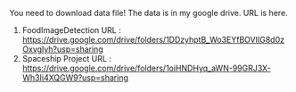 You need to download data file! The data is in my google drive. URL is here.<br>
1. FoodImageDetection URL : https://drive.google.com/drive/folders/1DDzyhptB_Wo3EYfBOVIIG8d0zOxvgIyh?usp=sharing<br>
2. Spaceship Project URL : https://drive.google.com/drive/folders/1oiHNDHyq_aWN-99GRJ3X-Wh3Ii4XQGW9?usp=sharing
